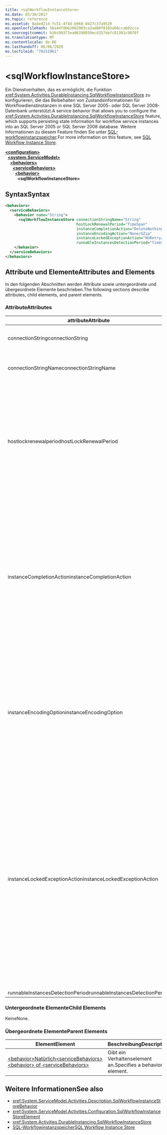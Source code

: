 ```yaml
---
title: <sqlWorkflowInstanceStore>
ms.date: 03/30/2017
ms.topic: reference
ms.assetid: 8a4e4214-fc51-4f4d-b968-0427c37a9520
ms.openlocfilehash: 56a44fdb62062903ca3ad00f8105a66ccab02cca
ms.sourcegitcommit: b16c00371ea06398859ecd157defc81301c9070f
ms.translationtype: MT
ms.contentlocale: de-DE
ms.lasthandoff: 06/06/2020
ms.locfileid: "79151961"
---
```

# \<sqlWorkflowInstanceStore>
<span data-ttu-id="5a536-101">Ein Dienstverhalten, das es ermöglicht, die Funktion <xref:System.Activities.DurableInstancing.SqlWorkflowInstanceStore> zu konfigurieren, die das Beibehalten von Zustandsinformationen für Workflowdienstinstanzen in eine SQL Server 2005- oder SQL Server 2008-Datenbank unterstützt.</span><span class="sxs-lookup"><span data-stu-id="5a536-101">A service behavior that allows you to configure the <xref:System.Activities.DurableInstancing.SqlWorkflowInstanceStore> feature, which supports persisting state information for workflow service instances into an SQL Server 2005 or SQL Server 2008 database.</span></span> <span data-ttu-id="5a536-102">Weitere Informationen zu diesem Feature finden Sie unter [SQL-workflowinstanzspeicher](../../../windows-workflow-foundation/sql-workflow-instance-store.md).</span><span class="sxs-lookup"><span data-stu-id="5a536-102">For more information on this feature, see [SQL Workflow Instance Store](../../../windows-workflow-foundation/sql-workflow-instance-store.md).</span></span>  
  
[**\<configuration>**](../configuration-element.md)\
&nbsp;&nbsp;[**\<system.ServiceModel>**](system-servicemodel-of-workflow.md)\
&nbsp;&nbsp;&nbsp;&nbsp;[**\<behaviors>**](behaviors-of-workflow.md)\
&nbsp;&nbsp;&nbsp;&nbsp;&nbsp;&nbsp;[**\<serviceBehaviors>**](servicebehaviors-of-workflow.md)\
&nbsp;&nbsp;&nbsp;&nbsp;&nbsp;&nbsp;&nbsp;&nbsp;[**\<behavior>**](behavior-of-servicebehaviors-of-workflow.md)\
&nbsp;&nbsp;&nbsp;&nbsp;&nbsp;&nbsp;&nbsp;&nbsp;&nbsp;&nbsp;**\<sqlWorkflowInstanceStore>**  
  
## <a name="syntax"></a><span data-ttu-id="5a536-103">Syntax</span><span class="sxs-lookup"><span data-stu-id="5a536-103">Syntax</span></span>  
  
```xml  
<behaviors>
  <serviceBehaviors>
    <behavior name="String">
      <sqlWorkflowInstanceStore connectionStringName="String"
                                hostLockRenewalPeriod="TimeSpan"
                                instanceCompletionAction="DeleteNothing/DeleteAll"
                                instanceEncodingAction="None/GZip"
                                instanceLockedExceptionAction="NoRetry/BasicRetry/AggressiveRetry"
                                runnableInstancesDetectionPeriod="TimeSpan" />
    </behavior>
  </serviceBehaviors>
</behaviors>  
```  
  
## <a name="attributes-and-elements"></a><span data-ttu-id="5a536-104">Attribute und Elemente</span><span class="sxs-lookup"><span data-stu-id="5a536-104">Attributes and Elements</span></span>  
 <span data-ttu-id="5a536-105">In den folgenden Abschnitten werden Attribute sowie untergeordnete und übergeordnete Elemente beschrieben.</span><span class="sxs-lookup"><span data-stu-id="5a536-105">The following sections describe attributes, child elements, and parent elements.</span></span>  
  
### <a name="attributes"></a><span data-ttu-id="5a536-106">Attribute</span><span class="sxs-lookup"><span data-stu-id="5a536-106">Attributes</span></span>  
  
|<span data-ttu-id="5a536-107">attribute</span><span class="sxs-lookup"><span data-stu-id="5a536-107">Attribute</span></span>|<span data-ttu-id="5a536-108">BESCHREIBUNG</span><span class="sxs-lookup"><span data-stu-id="5a536-108">Description</span></span>|  
|---------------|-----------------|  
|<span data-ttu-id="5a536-109">connectionString</span><span class="sxs-lookup"><span data-stu-id="5a536-109">connectionString</span></span>|<span data-ttu-id="5a536-110">Eine Zeichenfolge, die die Verbindungszeichenfolge enthält, mithilfe derer eine Verbindung mit einer zugrunde liegenden Persistenzdatenbank hergestellt wird.</span><span class="sxs-lookup"><span data-stu-id="5a536-110">A string that contains a connection string used to connect to an underlying persistence database.</span></span>|  
|<span data-ttu-id="5a536-111">connectionStringName</span><span class="sxs-lookup"><span data-stu-id="5a536-111">connectionStringName</span></span>|<span data-ttu-id="5a536-112">Eine Zeichenfolge, die eine benannte Verbindungszeichenfolge zum Datenbankserver enthält.</span><span class="sxs-lookup"><span data-stu-id="5a536-112">A string that contains a named connection string to the database server.</span></span> <span data-ttu-id="5a536-113">Ein Beispiel für eine benannte Verbindungs Zeichenfolge ist "defaultconnectionstring".</span><span class="sxs-lookup"><span data-stu-id="5a536-113">An example of a named connection string is "DefaultConnectionString".</span></span>|  
|<span data-ttu-id="5a536-114">hostlockrenewalperiod</span><span class="sxs-lookup"><span data-stu-id="5a536-114">hostLockRenewalPeriod</span></span>|<span data-ttu-id="5a536-115">Ein Timespan-Wert, der den Zeitraum angibt, innerhalb dessen der Host die Sperre einer Instanz erneuern muss.</span><span class="sxs-lookup"><span data-stu-id="5a536-115">A Timespan value that specifies the time period in which the host must renew the lock on an instance.</span></span> <span data-ttu-id="5a536-116">Wenn der Host die Sperre nicht im angegebenen Zeitraum erneuert, wird die Instanz entsperrt und möglicherweise von einem anderen Host aufgenommen.</span><span class="sxs-lookup"><span data-stu-id="5a536-116">If the host does not renew the lock in the specified time period, the instance is unlocked and may be picked up by another host.</span></span><br /><br /> <span data-ttu-id="5a536-117">Einen Workflow zu entladen impliziert, dass dieser auch beibehalten wird.</span><span class="sxs-lookup"><span data-stu-id="5a536-117">Unloading a workflow implies that it is also persisted.</span></span> <span data-ttu-id="5a536-118">Ist dieses Attribut auf 0 (null) festgelegt, wird die Workflowinstanz sofort beibehalten und entladen, nachdem der Workflow in den Leerlauf versetzt wurde.</span><span class="sxs-lookup"><span data-stu-id="5a536-118">If this attribute is set to zero the workflow instance is persisted and unloaded immediately after the workflow becomes idle.</span></span> <span data-ttu-id="5a536-119">Der Entladevorgang wird deaktiviert, wenn dieses Attribut auf TimeSpan.MaxValue festgelegt wird.</span><span class="sxs-lookup"><span data-stu-id="5a536-119">Setting this attribute to TimeSpan.MaxValue effectively disables the unload operation.</span></span> <span data-ttu-id="5a536-120">Workflowinstanzen im Leerlauf werden nie entladen.</span><span class="sxs-lookup"><span data-stu-id="5a536-120">Idle workflow instances are never unloaded.</span></span>|  
|<span data-ttu-id="5a536-121">instanceCompletionAction</span><span class="sxs-lookup"><span data-stu-id="5a536-121">instanceCompletionAction</span></span>|<span data-ttu-id="5a536-122">Ein Wert, der angibt, ob Workflowinstanzdaten nach Abschluss der Workflowinstanz im persistenten Speicher verbleiben oder ob sie gelöscht werden.</span><span class="sxs-lookup"><span data-stu-id="5a536-122">A value that specifies whether workflow instance data is kept in the persistence store after the workflow instance completes or if it is deleted at that point.</span></span> <span data-ttu-id="5a536-123">Dieser Wert ist vom Typ <xref:System.Activities.DurableInstancing.InstanceCompletionAction>.</span><span class="sxs-lookup"><span data-stu-id="5a536-123">This value is of type <xref:System.Activities.DurableInstancing.InstanceCompletionAction>.</span></span><br /><br /> <span data-ttu-id="5a536-124">Die aufgelisteten Aktionen bestehen aus dem Löschen oder Nichtlöschen der Instanzdaten aus dem Beibehaltungsspeicher beim Abschließen der Instanz.</span><span class="sxs-lookup"><span data-stu-id="5a536-124">The enumerated actions consist of deleting the instance data from the persistence store or not deleting the instance data from the persistence store, when the instance has completed its operation.</span></span><br /><br /> <span data-ttu-id="5a536-125">Das Behalten von Instanzen nach Abschluss bewirkt, dass die Beibehaltungsdatenbank schnell wächst, was die Leistung der Datenbank beeinträchtigt.</span><span class="sxs-lookup"><span data-stu-id="5a536-125">Keeping instances after completion causes the persistence database to grow rapidly and this affects the performance of the database.</span></span> <span data-ttu-id="5a536-126">Sie sollten eine Datenbanksäuberungsrichtlinie zum regelmäßigen Löschen dieser Datensätze konfigurieren, um sicherzustellen, dass die Leistung der Datenbank Ihren Leistungsanforderungen entspricht.</span><span class="sxs-lookup"><span data-stu-id="5a536-126">You should configure a database purge policy to delete these records periodically to ensure that the performance of the database is at the level that satisfy your performance requirements.</span></span>|  
|<span data-ttu-id="5a536-127">instanceEncodingOption</span><span class="sxs-lookup"><span data-stu-id="5a536-127">instanceEncodingOption</span></span>|<span data-ttu-id="5a536-128">Ein optionaler Wert, der angibt, ob die Instanzzustandsinformationen mit dem GZip-Algorithmus komprimiert werden, bevor die Informationen im persistenten Speicher gespeichert werden.</span><span class="sxs-lookup"><span data-stu-id="5a536-128">An optional value that specifies  whether the instance state information is compressed using the GZip algorithm before the information is saved in the persistence store..</span></span> <span data-ttu-id="5a536-129">Dieser Wert ist vom Typ <xref:System.Activities.DurableInstancing.InstanceEncodingOption>.</span><span class="sxs-lookup"><span data-stu-id="5a536-129">This value is of type <xref:System.Activities.DurableInstancing.InstanceEncodingOption>.</span></span> <span data-ttu-id="5a536-130">Mögliche Werte für diese Eigenschaft sind <xref:System.Activities.DurableInstancing.InstanceEncodingOption.None> , die keine Komprimierung angibt, und <xref:System.Activities.DurableInstancing.InstanceEncodingOption.GZip> , der angibt, dass Instanzdaten komprimiert werden und den gzip-Algorithmus verwenden.</span><span class="sxs-lookup"><span data-stu-id="5a536-130">Possible values for this property are <xref:System.Activities.DurableInstancing.InstanceEncodingOption.None>, which specifies no compression, and <xref:System.Activities.DurableInstancing.InstanceEncodingOption.GZip>, which specifies that instance data is compressed and uses the gzip algorithm.</span></span>|  
|<span data-ttu-id="5a536-131">instanceLockedExceptionAction</span><span class="sxs-lookup"><span data-stu-id="5a536-131">instanceLockedExceptionAction</span></span>|<span data-ttu-id="5a536-132">Ein Wert, der die Aktion angibt, die als Reaktion auf eine Ausnahme eintritt, die ausgelöst wird, wenn der Host versucht, eine Instanz zu sperren, während die Instanz schon von einem anderen Host gesperrt wurde.</span><span class="sxs-lookup"><span data-stu-id="5a536-132">A value that specifies the action that occurs in response to an exception that is thrown when the host tries to lock an instance because the instance is currently locked by another host.</span></span> <span data-ttu-id="5a536-133">Dieser Wert ist vom Typ <xref:System.Activities.DurableInstancing.InstanceLockedExceptionAction>.</span><span class="sxs-lookup"><span data-stu-id="5a536-133">This value is of type <xref:System.Activities.DurableInstancing.InstanceLockedExceptionAction>.</span></span><br /><br /> <span data-ttu-id="5a536-134">Die für dieses Feld zugelassenen Optionen lauten: None, Basic Retry und Aggressive Retry.</span><span class="sxs-lookup"><span data-stu-id="5a536-134">The options allowed for this field are: None, Basic Retry, and Aggressive Retry.</span></span> <span data-ttu-id="5a536-135">Der Standardwert lautet „Keine“.</span><span class="sxs-lookup"><span data-stu-id="5a536-135">The default value is None.</span></span> <span data-ttu-id="5a536-136">Die folgende Liste enthält die Beschreibungen für diese drei Optionen:</span><span class="sxs-lookup"><span data-stu-id="5a536-136">The following list provides you with the descriptions for these three options:</span></span><br /><br /> <span data-ttu-id="5a536-137">–  Keine.</span><span class="sxs-lookup"><span data-stu-id="5a536-137">-   None.</span></span> <span data-ttu-id="5a536-138">Der Diensthost versucht nicht, die Instanz zu sperren und übergibt die <xref:System.Runtime.DurableInstancing.InstanceLockedException> an den Aufrufer.</span><span class="sxs-lookup"><span data-stu-id="5a536-138">The service host does not attempt to lock the instance and passes the <xref:System.Runtime.DurableInstancing.InstanceLockedException> to the caller.</span></span><br /><span data-ttu-id="5a536-139">-Grundlegende Wiederholung.</span><span class="sxs-lookup"><span data-stu-id="5a536-139">-   Basic Retry.</span></span> <span data-ttu-id="5a536-140">Der Diensthost versucht erneut, die Instanz mit einem linearen Wiederholungsintervall zu sperren, und übergibt am Ende der Sequenz die Ausnahme an den Aufrufer.</span><span class="sxs-lookup"><span data-stu-id="5a536-140">The service host reattempts to lock the instance with a linear retry interval and passes the exception to the caller at the end of the sequence.</span></span><br /><span data-ttu-id="5a536-141">-Aggressive Wiederholung.</span><span class="sxs-lookup"><span data-stu-id="5a536-141">-   Aggressive Retry.</span></span> <span data-ttu-id="5a536-142">Der Diensthost versucht erneut, die Instanz mit einer exponentiell zunehmenden Verzögerung zu sperren, und übergibt am Ende der Sequenz die <xref:System.Runtime.DurableInstancing.InstanceLockedException> an den Aufrufer.</span><span class="sxs-lookup"><span data-stu-id="5a536-142">The service host reattempts to lock the instance with an exponentially increasing delay and passes the <xref:System.Runtime.DurableInstancing.InstanceLockedException> to the caller at the end of the sequence.</span></span>|  
|<span data-ttu-id="5a536-143">runnableInstancesDetectionPeriod</span><span class="sxs-lookup"><span data-stu-id="5a536-143">runnableInstancesDetectionPeriod</span></span>||  
  
### <a name="child-elements"></a><span data-ttu-id="5a536-144">Untergeordnete Elemente</span><span class="sxs-lookup"><span data-stu-id="5a536-144">Child Elements</span></span>  
 <span data-ttu-id="5a536-145">Keine</span><span class="sxs-lookup"><span data-stu-id="5a536-145">None.</span></span>  
  
### <a name="parent-elements"></a><span data-ttu-id="5a536-146">Übergeordnete Elemente</span><span class="sxs-lookup"><span data-stu-id="5a536-146">Parent Elements</span></span>  
  
|<span data-ttu-id="5a536-147">Element</span><span class="sxs-lookup"><span data-stu-id="5a536-147">Element</span></span>|<span data-ttu-id="5a536-148">Beschreibung</span><span class="sxs-lookup"><span data-stu-id="5a536-148">Description</span></span>|  
|-------------|-----------------|  
|[<span data-ttu-id="5a536-149">\<behavior>Natürlich\<serviceBehaviors></span><span class="sxs-lookup"><span data-stu-id="5a536-149">\<behavior> of \<serviceBehaviors></span></span>](behavior-of-servicebehaviors-of-workflow.md)|<span data-ttu-id="5a536-150">Gibt ein Verhaltenselement an.</span><span class="sxs-lookup"><span data-stu-id="5a536-150">Specifies a behavior element.</span></span>|  
  
## <a name="see-also"></a><span data-ttu-id="5a536-151">Weitere Informationen</span><span class="sxs-lookup"><span data-stu-id="5a536-151">See also</span></span>

- <xref:System.ServiceModel.Activities.Description.SqlWorkflowInstanceStoreBehavior>
- <xref:System.ServiceModel.Activities.Configuration.SqlWorkflowInstanceStoreElement>
- <xref:System.Activities.DurableInstancing.SqlWorkflowInstanceStore>
- [<span data-ttu-id="5a536-152">SQL-Workflowinstanzspeicher</span><span class="sxs-lookup"><span data-stu-id="5a536-152">SQL Workflow Instance Store</span></span>](../../../windows-workflow-foundation/sql-workflow-instance-store.md)
